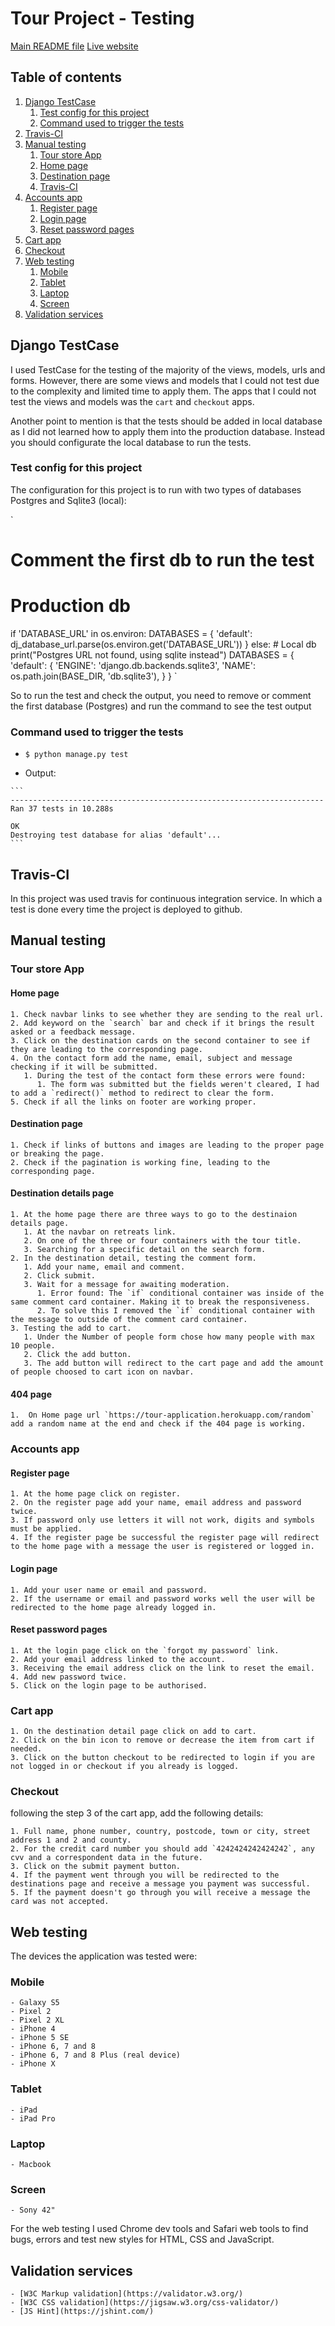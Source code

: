# Tour Project - Testing

[Main README file](Readme.md)
[Live website](https://tour-application.herokuapp.com/)

## Table of contents

1. [Django TestCase](#Django-TestCase)
    1. [Test config for this project](#Test-config-for-this-project)
    1. [Command used to trigger the tests](#Command-used-to-trigger-the-tests)
2. [Travis-CI](#Travis-CI)
3. [Manual testing](#Manual-testing)
      1. [Tour store App](#Tour-store-App)
      1. [Home page](#Home-page)
      1. [Destination page](#Destination-page)
      1. [Travis-CI](#Travis-CI)
4. [Accounts app](#Accounts-app)
    1. [Register page](#Register-page)
    1. [Login page](#Login-page)
    1. [Reset password pages](#Reset-password-pages)
5. [Cart app](#Cart-app)
6. [Checkout](#Checkout)
7. [Web testing](#Web-testing)
    1. [Mobile](#Mobile)
    2. [Tablet](#Tablet)
    3. [Laptop](#Laptop)
    4. [Screen](#Screen)
8. [Validation services](#Validation-services)


## Django TestCase

I used TestCase for the testing of the majority of the views, models, urls and forms. However, there are some views and models that I could not test due to the complexity and limited time to apply them. The apps that I could not test the views and models was the `cart` and `checkout` apps.

Another point to mention is that the tests should be added in local database as I did not learned how to apply them into the production database.
Instead you should configurate the local database to run the tests.

### Test config for this project

The configuration for this project is to run with two types of databases Postgres and Sqlite3 (local):

`
# Comment the first db to run the test
# Production db
if 'DATABASE_URL' in os.environ:
    DATABASES = {
        'default': dj_database_url.parse(os.environ.get('DATABASE_URL'))
    }
else:
    # Local db
    print("Postgres URL not found, using sqlite instead")
    DATABASES = {
        'default': {
            'ENGINE': 'django.db.backends.sqlite3',
            'NAME': os.path.join(BASE_DIR, 'db.sqlite3'),
            }
        }
`

So to run the test and check the output, you need to remove or comment the first database (Postgres) and run the command to see the test output

### Command used to trigger the tests

   - `$ python manage.py test`

   - Output:

    ```
    ----------------------------------------------------------------------
    Ran 37 tests in 10.288s

    OK
    Destroying test database for alias 'default'...
    ```
## Travis-CI

In this project was used travis for continuous integration service. In which a test is done every time the project is deployed to github.

## Manual testing

### Tour store App

#### Home page

    1. Check navbar links to see whether they are sending to the real url.
    2. Add keyword on the `search` bar and check if it brings the result asked or a feedback message.
    3. Click on the destination cards on the second container to see if they are leading to the corresponding page.
    4. On the contact form add the name, email, subject and message checking if it will be submitted.
       1. During the test of the contact form these errors were found:
          1. The form was submitted but the fields weren't cleared, I had to add a `redirect()` method to redirect to clear the form.
    5. Check if all the links on footer are working proper.

#### Destination page

    1. Check if links of buttons and images are leading to the proper page or breaking the page.
    2. Check if the pagination is working fine, leading to the corresponding page.

#### Destination details page

    1. At the home page there are three ways to go to the destinaion details page.
       1. At the navbar on retreats link.
       2. On one of the three or four containers with the tour title.
       3. Searching for a specific detail on the search form.
    2. In the destination detail, testing the comment form.
       1. Add your name, email and comment.
       2. Click submit.
       3. Wait for a message for awaiting moderation.
          1. Error found: The `if` conditional container was inside of the same comment card container. Making it to break the responsiveness.
          2. To solve this I removed the `if` conditional container with the message to outside of the comment card container.
    3. Testing the add to cart.
       1. Under the Number of people form chose how many people with max 10 people.
       2. Click the add button.
       3. The add button will redirect to the cart page and add the amount of people choosed to cart icon on navbar.

#### 404 page

    1.  On Home page url `https://tour-application.herokuapp.com/random` add a random name at the end and check if the 404 page is working.

### Accounts app

#### Register page

    1. At the home page click on register.
    2. On the register page add your name, email address and password twice.
    3. If password only use letters it will not work, digits and symbols must be applied.
    4. If the register page be successful the register page will redirect to the home page with a message the user is registered or logged in.

#### Login page

    1. Add your user name or email and password.
    2. If the username or email and password works well the user will be redirected to the home page already logged in.

#### Reset password pages

    1. At the login page click on the `forgot my password` link.
    2. Add your email address linked to the account.
    3. Receiving the email address click on the link to reset the email.
    4. Add new password twice.
    5. Click on the login page to be authorised.

### Cart app

    1. On the destination detail page click on add to cart.
    2. Click on the bin icon to remove or decrease the item from cart if needed.
    3. Click on the button checkout to be redirected to login if you are not logged in or checkout if you already is logged.

### Checkout

 following the step 3 of the cart app, add the following details:

    1. Full name, phone number, country, postcode, town or city, street address 1 and 2 and county.
    2. For the credit card number you should add `4242424242424242`, any cvv and a correspondent data in the future.
    3. Click on the submit payment button.
    4. If the payment went through you will be redirected to the destinations page and receive a message you payment was successful.
    5. If the payment doesn't go through you will receive a message the card was not accepted.

## Web testing

The devices the application was tested were:

### Mobile

    - Galaxy S5
    - Pixel 2
    - Pixel 2 XL
    - iPhone 4
    - iPhone 5 SE
    - iPhone 6, 7 and 8
    - iPhone 6, 7 and 8 Plus (real device)
    - iPhone X

### Tablet

    - iPad
    - iPad Pro

### Laptop

    - Macbook

### Screen

    - Sony 42"

For the web testing I used Chrome dev tools and Safari web tools to find bugs, errors and test new styles for HTML, CSS and JavaScript.

## Validation services

    - [W3C Markup validation](https://validator.w3.org/)
    - [W3C CSS validation](https://jigsaw.w3.org/css-validator/)
    - [JS Hint](https://jshint.com/)
